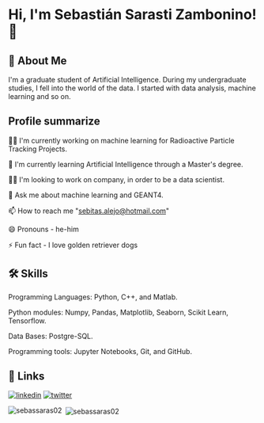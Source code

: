 
# Hi, I'm Sebastián Sarasti Zambonino! 👋


## 🚀 About Me
I'm a graduate student of Artificial Intelligence. During my undergraduate studies, I fell into the world of the data. I started with data analysis, machine learning and so on.  


## Profile summarize
👩‍💻 I'm currently working on machine learning for Radioactive Particle Tracking Projects.

🧠 I'm currently learning Artificial Intelligence through a Master's degree.

👯‍♀️ I'm looking to work on company, in order to be a data scientist.

💬 Ask me about machine learning and GEANT4.

📫 How to reach me "sebitas.alejo@hotmail.com"

😄 Pronouns - he-him

⚡️ Fun fact - I love golden retriever dogs


## 🛠 Skills
Programming Languages: Python, C++, and Matlab.

Python modules: Numpy, Pandas, Matplotlib, Seaborn, Scikit Learn, Tensorflow.

Data Bases: Postgre-SQL.

Programming tools: Jupyter Notebooks, Git, and GitHub.



## 🔗 Links

[![linkedin](https://img.shields.io/badge/linkedin-0A66C2?style=for-the-badge&logo=linkedin&logoColor=white)](https://www.linkedin.com/)
[![twitter](https://img.shields.io/badge/twitter-1DA1F2?style=for-the-badge&logo=twitter&logoColor=white)](https://twitter.com/)



<p><img align="left" src="https://github-readme-stats.vercel.app/api/top-langs?username=sebassaras02&show_icons=true&locale=en&layout=compact" alt="sebassaras02" /></p>

<p>&nbsp;<img align="center" src="https://github-readme-stats.vercel.app/api?username=sebassaras02&show_icons=true&locale=en" alt="sebassaras02" /></p>
